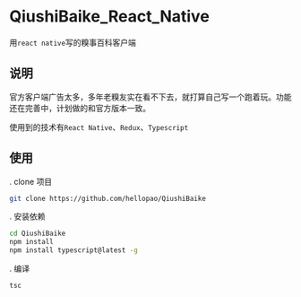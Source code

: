 # QiushiBaike_React_Native

 用`react native`写的糗事百科客户端

## 说明

 官方客户端广告太多，多年老糗友实在看不下去，就打算自己写一个跑着玩。功能还在完善中，计划做的和官方版本一致。

 使用到的技术有`React Native`、`Redux`、`Typescript`

## 使用

. clone 项目

```bash
git clone https://github.com/hellopao/QiushiBaike
```

. 安装依赖

```bash
cd QiushiBaike
npm install 
npm install typescript@latest -g
```

. 编译

```bash
tsc
```

